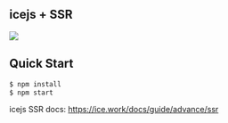 
## icejs + SSR

![](https://img.alicdn.com/tfs/TB1iHZpAaL7gK0jSZFBXXXZZpXa-1860-1124.png)

## Quick Start

```bash
$ npm install
$ npm start
```

icejs SSR docs: https://ice.work/docs/guide/advance/ssr
